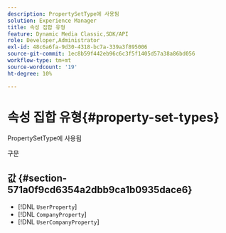 ```yaml
---
description: PropertySetType에 사용됨
solution: Experience Manager
title: 속성 집합 유형
feature: Dynamic Media Classic,SDK/API
role: Developer,Administrator
exl-id: 48c6a6fa-9d30-4318-bc7a-339a3f895006
source-git-commit: 1ec8b59f442eb96c6c3f5f1405d57a38a86bd056
workflow-type: tm+mt
source-wordcount: '19'
ht-degree: 10%

---
```


# 속성 집합 유형{#property-set-types}

PropertySetType에 사용됨

구문

## 값 {#section-571a0f9cd6354a2dbb9ca1b0935dace6}

* [!DNL `UserProperty`]
* [!DNL `CompanyProperty`]
* [!DNL `UserCompanyProperty`]
